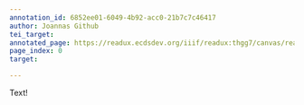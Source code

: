 ```yaml
---
annotation_id: 6852ee01-6049-4b92-acc0-21b7c7c46417
author: Joannas Github
tei_target: 
annotated_page: https://readux.ecdsdev.org/iiif/readux:thgg7/canvas/readux:thgg7_00000001.jp2
page_index: 0
target: 

---
```

<p>Text!</p>
